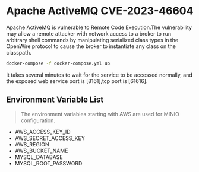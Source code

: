 # Apache ActiveMQ CVE-2023-46604

Apache ActiveMQ is vulnerable to Remote Code Execution.The vulnerability may allow a remote attacker with network access to a broker to run arbitrary shell commands by manipulating serialized class types in the OpenWire protocol to cause the broker to instantiate any class on the classpath. 

```sh
docker-compose -f docker-compose.yml up
```

It takes several minutes to wait for the service to be accessed normally, and the exposed web service port is [8161],tcp port is [61616].

## Environment Variable List

> The environment variables starting with AWS are used for MINIO configuration.

- AWS_ACCESS_KEY_ID
- AWS_SECRET_ACCESS_KEY
- AWS_REGION
- AWS_BUCKET_NAME
- MYSQL_DATABASE
- MYSQL_ROOT_PASSWORD


